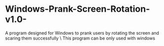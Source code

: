 # Windows-Prank-Screen-Rotation-v1.0-
A program designed for Windows to prank users by rotating the screen and scaring them successfully
\ This program can be only used with windows
